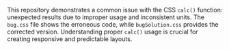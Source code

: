 This repository demonstrates a common issue with the CSS `calc()` function: unexpected results due to improper usage and inconsistent units.  The `bug.css` file shows the erroneous code, while `bugSolution.css` provides the corrected version.  Understanding proper `calc()` usage is crucial for creating responsive and predictable layouts.